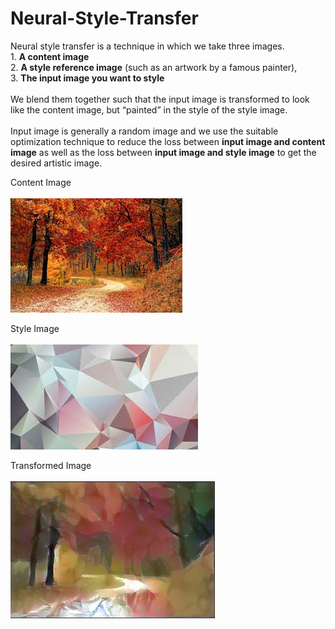 # Neural-Style-Transfer

Neural style transfer is a technique in which we take three images. <br>1. **A content image** <br>2. **A style reference image** (such as an artwork by a famous painter),  <br> 3. **The input image you want to style**  <br>
<br>
We blend them together such that the input image is transformed to look like the content image, but “painted” in the style of the style image. <br>
<br>
Input image is generally a random image and we use the suitable optimization technique to reduce the loss between **input image and content image** as well as the loss between **input image and style image** to get the desired artistic image.

Content Image<br>
<br>
![Content_Image](content_.png)

Style Image<br>
<br>
![Style Image](style.jpg)

Transformed Image<br>
<br>
![Style transfered Image](Style_Transfered_Img.png)
